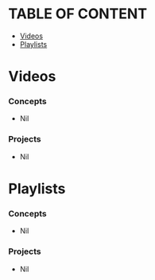 # TABLE OF CONTENT
- [Videos](#Videos)
- [Playlists](#Playlists)


# Videos
### Concepts
- Nil
### Projects
- Nil

# Playlists
### Concepts
- Nil
### Projects
- Nil
